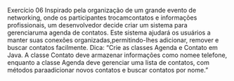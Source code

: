 Exercício 06
Inspirado pela organização de um grande evento de networking, onde os participantes trocamcontatos e informações profissionais, um desenvolvedor decide criar um sistema para gerenciaruma agenda de contatos. Este sistema ajudará os usuários a manter suas conexões organizadas,permitindo-lhes adicionar, remover e buscar contatos facilmente.
Dica:
“Crie as classes Agenda e Contato em Java. A classe Contato deve armazenar informações como nomee telefone, enquanto a classe Agenda deve gerenciar uma lista de contatos, com métodos paraadicionar novos contatos e buscar contatos por nome.”
